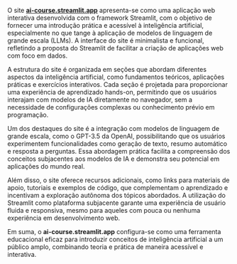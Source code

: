 O site **[ai-course.streamlit.app](https://ai-course.streamlit.app)** apresenta-se como uma aplicação web interativa desenvolvida com o framework Streamlit, com o objetivo de fornecer uma introdução prática e acessível à inteligência artificial, especialmente no que tange à aplicação de modelos de linguagem de grande escala (LLMs). A interface do site é minimalista e funcional, refletindo a proposta do Streamlit de facilitar a criação de aplicações web com foco em dados.

A estrutura do site é organizada em seções que abordam diferentes aspectos da inteligência artificial, como fundamentos teóricos, aplicações práticas e exercícios interativos. Cada seção é projetada para proporcionar uma experiência de aprendizado hands-on, permitindo que os usuários interajam com modelos de IA diretamente no navegador, sem a necessidade de configurações complexas ou conhecimento prévio em programação.

Um dos destaques do site é a integração com modelos de linguagem de grande escala, como o GPT-3.5 da OpenAI, possibilitando que os usuários experimentem funcionalidades como geração de texto, resumo automático e resposta a perguntas. Essa abordagem prática facilita a compreensão dos conceitos subjacentes aos modelos de IA e demonstra seu potencial em aplicações do mundo real.

Além disso, o site oferece recursos adicionais, como links para materiais de apoio, tutoriais e exemplos de código, que complementam o aprendizado e incentivam a exploração autônoma dos tópicos abordados. A utilização do Streamlit como plataforma subjacente garante uma experiência de usuário fluida e responsiva, mesmo para aqueles com pouca ou nenhuma experiência em desenvolvimento web.

Em suma, o **ai-course.streamlit.app** configura-se como uma ferramenta educacional eficaz para introduzir conceitos de inteligência artificial a um público amplo, combinando teoria e prática de maneira acessível e interativa.
